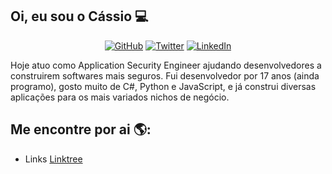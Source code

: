 ## Oi, eu sou o Cássio 💻

<p align="center">
	<a href="https://github.com/cassiodeveloper"><img src="https://img.shields.io/github/followers/cassiodeveloper.svg?label=GitHub&style=flat-square&logo=github" alt="GitHub"></a>
	<a href="https://twitter.com/cassiodeveloper"><img src="https://img.shields.io/twitter/follow/cassiodeveloper?label=Twitter&style=flat-square&logo=twitter" alt="Twitter"></a>
	<a href="https://www.linkedin.com/in/cassiodeveloper"><img src="https://img.shields.io/badge/LinkedIn--_.svg?style=flat-square&logo=linkedin" alt="LinkedIn"></a>
</p>

Hoje atuo como Application Security Engineer ajudando desenvolvedores a construirem softwares mais seguros. Fui desenvolvedor por 17 anos (ainda programo), gosto muito de C#, Python e JavaScript, e já construi diversas aplicações para os mais variados nichos de negócio.

## Me encontre por ai 🌎:
- Links <a href="https://linktr.ee/cassiodeveloper">Linktree</a>
